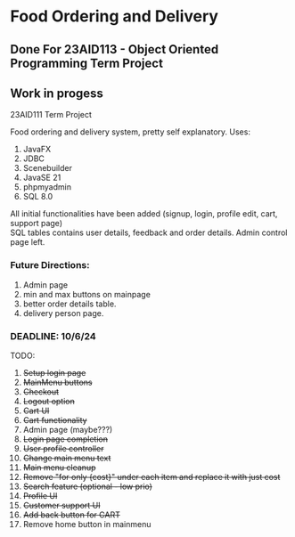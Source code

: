 # Food Ordering and Delivery 
## Done For 23AID113 - Object Oriented Programming Term Project
## Work in progess 
23AID111 Term Project 

Food ordering and delivery system, pretty self explanatory. 
Uses: 
1. JavaFX
2. JDBC
3. Scenebuilder
4. JavaSE 21
5. phpmyadmin
6. SQL 8.0
   
All initial functionalities have been added (signup, login, profile edit, cart, support page) <br>
SQL tables contains user details, feedback and order details.
Admin control page left.

### Future Directions:
1. Admin page
2. min and max buttons on mainpage
3. better order details table.
4. delivery person page.
### DEADLINE: 10/6/24 

TODO:
1. ~~Setup login page~~
2. ~~MainMenu buttons~~
3. ~~Checkout~~ 
4. ~~Logout option~~
5. ~~Cart UI~~
6. ~~Cart functionality~~
7. Admin page (maybe???)
8. ~~Login page completion~~
9. ~~User profile controller~~
10. ~~Change main menu text~~
11. ~~Main menu cleanup~~
12. ~~Remove "for only {cost}" under each item and replace it with just cost~~
13. ~~Search feature (optional - low prio)~~
14. ~~Profile UI~~
15. ~~Customer support UI~~
16. ~~Add back button for CART~~
17. Remove home button in mainmenu
    
    





